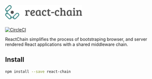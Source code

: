 # <img src="images/react chain logo.png" width="50%">

[![CircleCI](https://circleci.com/gh/aranja/react-chain.svg?style=svg)](https://circleci.com/gh/aranja/react-chain)

ReactChain simplifies the process of bootstraping browser, and server rendered React applications with a shared middleware chain. 

## Install

```sh
npm install --save react-chain
```
